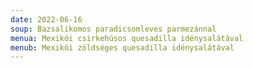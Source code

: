 ```yaml
---
date: 2022-06-16
soup: Bazsalikomos paradicsomleves parmezánnal
menua: Mexikói csirkehúsos quesadilla idénysalátával
menub: Mexikói zöldséges quesadilla idénysalátával
---
```

